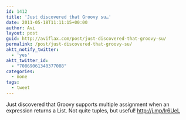 ```yaml
---
id: 1412
title: 'Just discovered that Groovy su…'
date: 2011-05-18T11:11:15+00:00
author: Avi
layout: post
guid: http://aviflax.com/post/just-discovered-that-groovy-su/
permalink: /post/just-discovered-that-groovy-su/
aktt_notify_twitter:
  - 'yes'
aktt_twitter_id:
  - "70869061340377088"
categories:
  - none
tags:
  - tweet
---
```

Just discovered that Groovy supports multiple assignment when an expression returns a List. Not quite tuples, but useful! <a href="http://j.mp/lr6UeL" rel="nofollow">http://j.mp/lr6UeL</a>